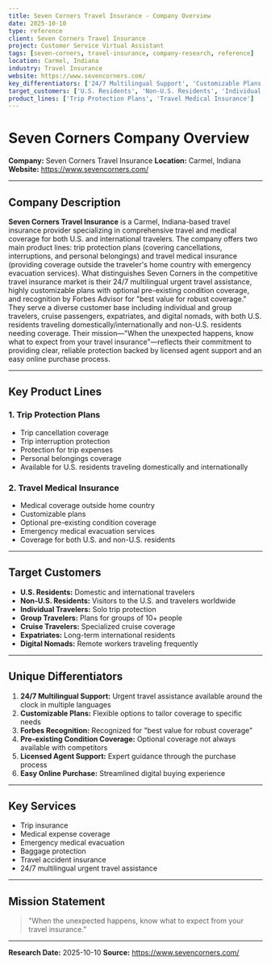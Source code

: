 ```yaml
---
title: Seven Corners Travel Insurance - Company Overview
date: 2025-10-10
type: reference
client: Seven Corners Travel Insurance
project: Customer Service Virtual Assistant
tags: [seven-corners, travel-insurance, company-research, reference]
location: Carmel, Indiana
industry: Travel Insurance
website: https://www.sevencorners.com/
key_differentiators: ['24/7 Multilingual Support', 'Customizable Plans', 'Forbes Recognition', 'Pre-existing Condition Coverage']
target_customers: ['U.S. Residents', 'Non-U.S. Residents', 'Individual Travelers', 'Group Travelers', 'Cruise Travelers', 'Expatriates', 'Digital Nomads']
product_lines: ['Trip Protection Plans', 'Travel Medical Insurance']
---
```

# Seven Corners Company Overview

**Company:** Seven Corners Travel Insurance
**Location:** Carmel, Indiana
**Website:** https://www.sevencorners.com/

---

## Company Description

**Seven Corners Travel Insurance** is a Carmel, Indiana-based travel insurance provider specializing in comprehensive travel and medical coverage for both U.S. and international travelers. The company offers two main product lines: trip protection plans (covering cancellations, interruptions, and personal belongings) and travel medical insurance (providing coverage outside the traveler's home country with emergency evacuation services). What distinguishes Seven Corners in the competitive travel insurance market is their 24/7 multilingual urgent travel assistance, highly customizable plans with optional pre-existing condition coverage, and recognition by Forbes Advisor for "best value for robust coverage." They serve a diverse customer base including individual and group travelers, cruise passengers, expatriates, and digital nomads, with both U.S. residents traveling domestically/internationally and non-U.S. residents needing coverage. Their mission—"When the unexpected happens, know what to expect from your travel insurance"—reflects their commitment to providing clear, reliable protection backed by licensed agent support and an easy online purchase process.

---

## Key Product Lines

### 1. Trip Protection Plans
- Trip cancellation coverage
- Trip interruption protection
- Protection for trip expenses
- Personal belongings coverage
- Available for U.S. residents traveling domestically and internationally

### 2. Travel Medical Insurance
- Medical coverage outside home country
- Customizable plans
- Optional pre-existing condition coverage
- Emergency medical evacuation services
- Coverage for both U.S. and non-U.S. residents

---

## Target Customers

- **U.S. Residents:** Domestic and international travelers
- **Non-U.S. Residents:** Visitors to the U.S. and travelers worldwide
- **Individual Travelers:** Solo trip protection
- **Group Travelers:** Plans for groups of 10+ people
- **Cruise Travelers:** Specialized cruise coverage
- **Expatriates:** Long-term international residents
- **Digital Nomads:** Remote workers traveling frequently

---

## Unique Differentiators

1. **24/7 Multilingual Support:** Urgent travel assistance available around the clock in multiple languages
2. **Customizable Plans:** Flexible options to tailor coverage to specific needs
3. **Forbes Recognition:** Recognized for "best value for robust coverage"
4. **Pre-existing Condition Coverage:** Optional coverage not always available with competitors
5. **Licensed Agent Support:** Expert guidance through the purchase process
6. **Easy Online Purchase:** Streamlined digital buying experience

---

## Key Services

- Trip insurance
- Medical expense coverage
- Emergency medical evacuation
- Baggage protection
- Travel accident insurance
- 24/7 multilingual urgent travel assistance

---

## Mission Statement

> "When the unexpected happens, know what to expect from your travel insurance."

---

**Research Date:** 2025-10-10
**Source:** https://www.sevencorners.com/
